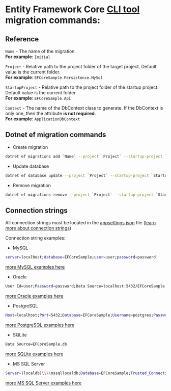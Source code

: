 # Entity Framework Core [CLI tool](https://learn.microsoft.com/en-us/ef/core/cli/dotnet) migration commands:

## Reference
`Name` - The name of the migration.  
__For example__: `Initial`

`Project` - Relative path to the project folder of the target project. Default value is the current folder.  
__For example__: `EFCoreSample.Persistence.MySql`

`StartupProject` - Relative path to the project folder of the startup project. Default value is the current folder.  
__For example__: `EFCoreSample.Api`

`Context` - The name of the DbContext class to generate. If the DbContext is only one, then the attribute __is not required__.  
__For example__: `ApplicationDbContext`

## Dotnet ef migration commands

* Create migration
```bash
dotnet ef migrations add `Name` --project `Project` --startup-project `StartupProject` --context `Context`
```

* Update database
```bash
dotnet ef database update --project `Project` --startup-project `StartupProject` --context `Context`
```

* Remove migration
```bash
dotnet ef migrations remove --project `Project` --startup-project `StartupProject` --context `Context`
```

## Connection strings

All connection strings must be located in the [appsettings.json](https://github.com/dkolzenov/efcore-samples/blob/main/samples/EFCoreSample.Api/appsettings.json) file ([learn more about connection strings](https://learn.microsoft.com/en-us/ef/core/miscellaneous/connection-strings))

Connection string examples:
* MySQL
```bash
server=localhost;database=EFCoreSample;user=user;password=password
```
[more MySQL examples here](https://www.connectionstrings.com/mysql)

* Oracle
```bash
User Id=user;Password=password;Data Source=localhost:5432/EFCoreSample
```
[more Oracle examples here](https://www.connectionstrings.com/oracle)

* PostgreSQL
```bash
Host=localhost;Port=5432;Database=EFCoreSample;Username=postgres;Password=password
```
[more PostgreSQL examples here](https://www.connectionstrings.com/postgresql)

* SQLite
```bash
Data Source=EFCoreSample.db
```
[more SQLite examples here](https://www.connectionstrings.com/sqlite)

* MS SQL Server  
```bash
Server=(localdb)\\\\mssqllocaldb;Database=EFCoreSample;Trusted_Connection=True;
```
[more MS SQL Server examples here](https://www.connectionstrings.com/sql-server)
